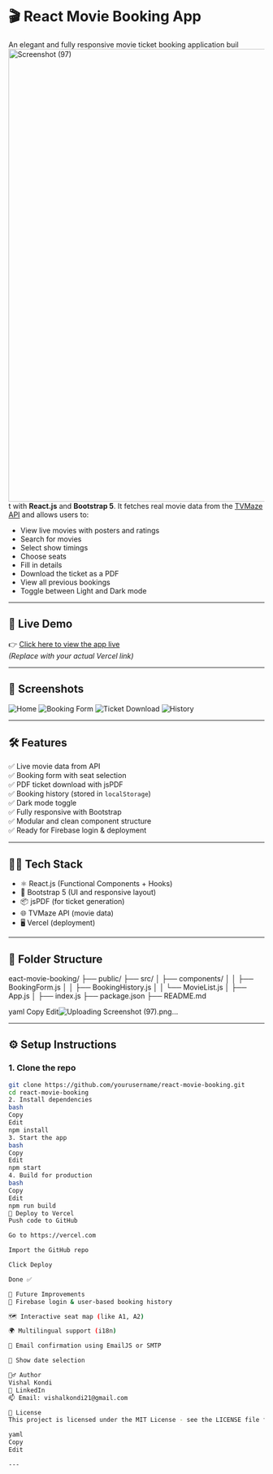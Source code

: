# 🎬 React Movie Booking App

An elegant and fully responsive movie ticket booking application buil<img width="1920" height="891" alt="Screenshot (97)" src="https://github.com/user-attachments/assets/22045b8c-3141-4bea-b681-d44dcfa1a8fb" />
t with **React.js** and **Bootstrap 5**. It fetches real movie data from the [TVMaze API](https://www.tvmaze.com/api) and allows users to:

- View live movies with posters and ratings
- Search for movies
- Select show timings
- Choose seats
- Fill in details
- Download the ticket as a PDF
- View all previous bookings
- Toggle between Light and Dark mode

---

## 🚀 Live Demo

👉 [Click here to view the app live](https://your-vercel-link.vercel.app/)  
_(Replace with your actual Vercel link)_

---

## 📸 Screenshots

![Home](./screenshots/home.png)
![Booking Form](./screenshots/booking.png)
![Ticket Download](./screenshots/ticket.png)
![History](./screenshots/history.png)

---

## 🛠️ Features

✅ Live movie data from API  
✅ Booking form with seat selection  
✅ PDF ticket download with jsPDF  
✅ Booking history (stored in `localStorage`)  
✅ Dark mode toggle  
✅ Fully responsive with Bootstrap  
✅ Modular and clean component structure  
✅ Ready for Firebase login & deployment

---

## 🧑‍💻 Tech Stack

- ⚛️ React.js (Functional Components + Hooks)
- 💄 Bootstrap 5 (UI and responsive layout)
- 📦 jsPDF (for ticket generation)
- 🌐 TVMaze API (movie data)
- 🖥️ Vercel (deployment)

---

## 📁 Folder Structure


eact-movie-booking/
├── public/
├── src/
│ ├── components/
│ │ ├── BookingForm.js
│ │ ├── BookingHistory.js
│ │ └── MovieList.js
│ ├── App.js
│ ├── index.js
├── package.json
├── README.md

yaml
Copy
Edit![Uploading Screenshot (97).png…]()


---

## ⚙️ Setup Instructions

### 1. Clone the repo

```bash
git clone https://github.com/yourusername/react-movie-booking.git
cd react-movie-booking
2. Install dependencies
bash
Copy
Edit
npm install
3. Start the app
bash
Copy
Edit
npm start
4. Build for production
bash
Copy
Edit
npm run build
🚀 Deploy to Vercel
Push code to GitHub

Go to https://vercel.com

Import the GitHub repo

Click Deploy

Done ✅

🧠 Future Improvements
🔐 Firebase login & user-based booking history

🗺️ Interactive seat map (like A1, A2)

🌍 Multilingual support (i18n)

💌 Email confirmation using EmailJS or SMTP

📆 Show date selection

🙋‍♂️ Author
Vishal Kondi
🔗 LinkedIn
📫 Email: vishalkondi21@gmail.com

📃 License
This project is licensed under the MIT License - see the LICENSE file for details.

yaml
Copy
Edit

---











